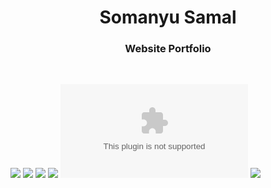 <h1 align='center'><strong>Somanyu Samal</strong></h1>
<h3 align='center'><strong>Website Portfolio</strong></h3>
<br>

![](https://img.shields.io/badge/website-portfolio-orange)
![](https://img.shields.io/website?down_color=lightgrey&down_message=down&up_message=up&url=https%3A%2F%2Fsomanyu.github.io)
![](https://img.shields.io/github/languages/count/Somanyu/somanyu.github.io)
![](https://img.shields.io/github/repo-size/Somanyu/somanyu.github.io)
![](https://img.shields.io/mozilla-observatory/grade/github.com)
![](https://img.shields.io/github/followers/Somanyu?style=social)

